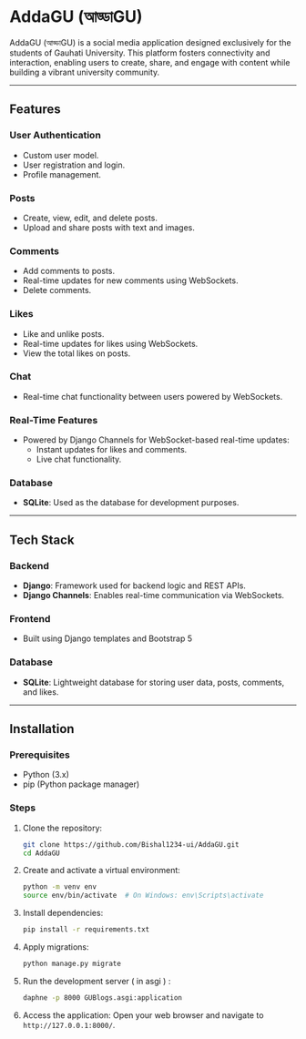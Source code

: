 # AddaGU (আড্ডাGU)

AddaGU (আড্ডাGU) is a social media application designed exclusively for the students of Gauhati University. This platform fosters connectivity and interaction, enabling users to create, share, and engage with content while building a vibrant university community.

---

## Features

### User Authentication
- Custom user model.
- User registration and login.
- Profile management.

### Posts
- Create, view, edit, and delete posts.
- Upload and share posts with text and images.

### Comments
- Add comments to posts.
- Real-time updates for new comments using WebSockets.
- Delete comments.

### Likes
- Like and unlike posts.
- Real-time updates for likes using WebSockets.
- View the total likes on posts.

### Chat
- Real-time chat functionality between users powered by WebSockets.

### Real-Time Features
- Powered by Django Channels for WebSocket-based real-time updates:
  - Instant updates for likes and comments.
  - Live chat functionality.

### Database
- **SQLite**: Used as the database for development purposes.

---

## Tech Stack

### Backend
- **Django**: Framework used for backend logic and REST APIs.
- **Django Channels**: Enables real-time communication via WebSockets.

### Frontend
- Built using Django templates and Bootstrap 5

### Database
- **SQLite**: Lightweight database for storing user data, posts, comments, and likes.

---

## Installation

### Prerequisites
- Python (3.x)
- pip (Python package manager)

### Steps
1. Clone the repository:
   ```bash
   git clone https://github.com/Bishal1234-ui/AddaGU.git
   cd AddaGU
   ```

2. Create and activate a virtual environment:
   ```bash
   python -m venv env
   source env/bin/activate  # On Windows: env\Scripts\activate
   ```

3. Install dependencies:
   ```bash
   pip install -r requirements.txt
   ```

4. Apply migrations:
   ```bash
   python manage.py migrate
   ```

5. Run the development server ( in asgi ) :
   ```bash
   daphne -p 8000 GUBlogs.asgi:application
   ```

6. Access the application:
   Open your web browser and navigate to `http://127.0.0.1:8000/`.





